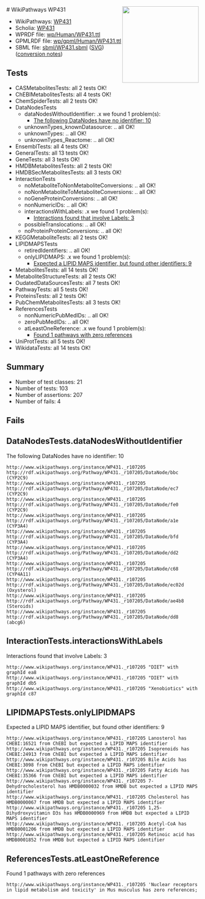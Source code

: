<img style="float: right; width: 200px" src="../logo.png" />
# WikiPathways WP431

* WikiPathways: [WP431](https://identifiers.org/wikipathways:WP431)
* Scholia: [WP431](https://scholia.toolforge.org/wikipathways/WP431)
* WPRDF file: [wp/Human/WP431.ttl](../wp/Human/WP431.ttl)
* GPMLRDF file: [wp/gpml/Human/WP431.ttl](../wp/gpml/Human/WP431.ttl)
* SBML file: [sbml/WP431.sbml](../sbml/WP431.sbml) ([SVG](../sbml/WP431.svg)) ([conversion notes](../sbml/WP431.txt))

## Tests
* CASMetabolitesTests: all 2 tests OK!
* ChEBIMetabolitesTests: all 4 tests OK!
* ChemSpiderTests: all 2 tests OK!
* DataNodesTests
    * dataNodesWithoutIdentifier: .x we found 1 problem(s):
        * [The following DataNodes have no identifier: 10](#8792c490)
    * unknownTypes_knownDatasource: .. all OK!
    * unknownTypes: .. all OK!
    * unknownTypes_Reactome: .. all OK!
* EnsemblTests: all 4 tests OK!
* GeneralTests: all 13 tests OK!
* GeneTests: all 3 tests OK!
* HMDBMetabolitesTests: all 2 tests OK!
* HMDBSecMetabolitesTests: all 3 tests OK!
* InteractionTests
    * noMetaboliteToNonMetaboliteConversions: .. all OK!
    * noNonMetaboliteToMetaboliteConversions: .. all OK!
    * noGeneProteinConversions: .. all OK!
    * nonNumericIDs: .. all OK!
    * interactionsWithLabels: .x we found 1 problem(s):
        * [Interactions found that involve Labels: 3](#630d267a)
    * possibleTranslocations: .. all OK!
    * noProteinProteinConversions: .. all OK!
* KEGGMetaboliteTests: all 2 tests OK!
* LIPIDMAPSTests
    * retiredIdentifiers: .. all OK!
    * onlyLIPIDMAPS: .x we found 1 problem(s):
        * [Expected a LIPID MAPS identifier, but found other identifiers: 9](#48cc60c0)
* MetabolitesTests: all 14 tests OK!
* MetaboliteStructureTests: all 2 tests OK!
* OudatedDataSourcesTests: all 7 tests OK!
* PathwayTests: all 5 tests OK!
* ProteinsTests: all 2 tests OK!
* PubChemMetabolitesTests: all 3 tests OK!
* ReferencesTests
    * nonNumericPubMedIDs: .. all OK!
    * zeroPubMedIDs: .. all OK!
    * atLeastOneReference: .x we found 1 problem(s):
        * [Found 1 pathways with zero references](#35eb778e)
* UniProtTests: all 5 tests OK!
* WikidataTests: all 14 tests OK!


## Summary

* Number of test classes: 21
* Number of tests: 103
* Number of assertions: 207
* Number of fails: 4

## Fails

<a name="8792c490" />

## DataNodesTests.dataNodesWithoutIdentifier

The following DataNodes have no identifier: 10
```
http://www.wikipathways.org/instance/WP431._r107205 http://rdf.wikipathways.org/Pathway/WP431._r107205/DataNode/bbc (CYP2C9)
http://www.wikipathways.org/instance/WP431._r107205 http://rdf.wikipathways.org/Pathway/WP431._r107205/DataNode/ec7 (CYP2C9)
http://www.wikipathways.org/instance/WP431._r107205 http://rdf.wikipathways.org/Pathway/WP431._r107205/DataNode/fe0 (CYP2C9)
http://www.wikipathways.org/instance/WP431._r107205 http://rdf.wikipathways.org/Pathway/WP431._r107205/DataNode/a1e (CYP3A4)
http://www.wikipathways.org/instance/WP431._r107205 http://rdf.wikipathways.org/Pathway/WP431._r107205/DataNode/bfd (CYP3A4)
http://www.wikipathways.org/instance/WP431._r107205 http://rdf.wikipathways.org/Pathway/WP431._r107205/DataNode/dd2 (CYP3A4)
http://www.wikipathways.org/instance/WP431._r107205 http://rdf.wikipathways.org/Pathway/WP431._r107205/DataNode/c68 (CYP4A11)
http://www.wikipathways.org/instance/WP431._r107205 http://rdf.wikipathways.org/Pathway/WP431._r107205/DataNode/ec02d (Oxysterol)
http://www.wikipathways.org/instance/WP431._r107205 http://rdf.wikipathways.org/Pathway/WP431._r107205/DataNode/ae4b8 (Steroids)
http://www.wikipathways.org/instance/WP431._r107205 http://rdf.wikipathways.org/Pathway/WP431._r107205/DataNode/dd8 (abcg6)
```

<a name="630d267a" />

## InteractionTests.interactionsWithLabels

Interactions found that involve Labels: 3
```
http://www.wikipathways.org/instance/WP431._r107205 "DIET" with graphId ea8
http://www.wikipathways.org/instance/WP431._r107205 "DIET" with graphId db5
http://www.wikipathways.org/instance/WP431._r107205 "Xenobiotics" with graphId c87
```

<a name="48cc60c0" />

## LIPIDMAPSTests.onlyLIPIDMAPS

Expected a LIPID MAPS identifier, but found other identifiers: 9
```
http://www.wikipathways.org/instance/WP431._r107205 Lanosterol has CHEBI:16521 from ChEBI but expected a LIPID MAPS identifier
http://www.wikipathways.org/instance/WP431._r107205 Isoprenoids has CHEBI:24913 from ChEBI but expected a LIPID MAPS identifier
http://www.wikipathways.org/instance/WP431._r107205 Bile Acids has CHEBI:3098 from ChEBI but expected a LIPID MAPS identifier
http://www.wikipathways.org/instance/WP431._r107205 Fatty Acids has CHEBI:35366 from ChEBI but expected a LIPID MAPS identifier
http://www.wikipathways.org/instance/WP431._r107205 7-Dehydrocholesterol has HMDB0000032 from HMDB but expected a LIPID MAPS identifier
http://www.wikipathways.org/instance/WP431._r107205 Cholesterol has HMDB0000067 from HMDB but expected a LIPID MAPS identifier
http://www.wikipathways.org/instance/WP431._r107205 1,25-Dihydroxyvitamin D3s has HMDB0000969 from HMDB but expected a LIPID MAPS identifier
http://www.wikipathways.org/instance/WP431._r107205 Acetyl-CoA has HMDB0001206 from HMDB but expected a LIPID MAPS identifier
http://www.wikipathways.org/instance/WP431._r107205 Retinoic acid has HMDB0001852 from HMDB but expected a LIPID MAPS identifier
```

<a name="35eb778e" />

## ReferencesTests.atLeastOneReference

Found 1 pathways with zero references
```
http://www.wikipathways.org/instance/WP431._r107205 'Nuclear receptors in lipid metabolism and toxicity' in Mus musculus has zero references; 
```

